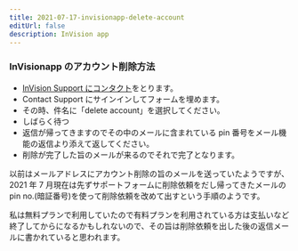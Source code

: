 ```yaml
---
title: 2021-07-17-invisionapp-delete-account
editUrl: false
description: InVision app
---
```


### InVisionapp のアカウント削除方法

* [InVision Support にコンタクト](https://support.invisionapp.com/hc/en-us/requests/new)をとります。
* Contact Support にサインインしてフォームを埋めます。
* その時、件名に「delete account」を選択してください。
* しばらく待つ
* 返信が帰ってきますのでその中のメールに含まれている pin 番号をメール機能の返信より添えて返してください。
* 削除が完了した旨のメールが来るのでそれで完了となります。

以前はメールアドレスにアカウント削除の旨のメールを送っていたようですが、2021 年 7 月現在は先ずサポートフォームに削除依頼をだし帰ってきたメールの pin no.(暗証番号)を使って削除依頼を改めて出すという手順のようです。

私は無料プランで利用していたので有料プランを利用されている方は支払いなど終了してからになるかもしれないので、その旨は削除依頼を出した後の返信メールに書かれていると思われます。
